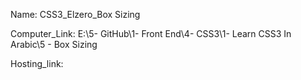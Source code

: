
Name: CSS3_Elzero_Box Sizing

Computer_Link: E:\5- GitHub\1- Front End\4- CSS3\1- Learn CSS3 In Arabic\5 - Box Sizing

Hosting_link:

